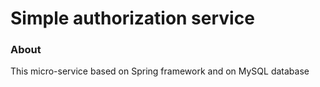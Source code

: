 
# Simple authorization service

### About

This micro-service based on Spring framework and on MySQL database
